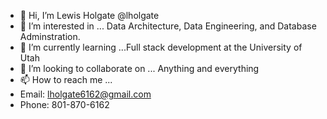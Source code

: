 - 👋 Hi, I’m Lewis Holgate @lholgate
- 👀 I’m interested in ... Data Architecture, Data Engineering, and Database Adminstration.
- 🌱 I’m currently learning ...Full stack development at the University of Utah
- 💞️ I’m looking to collaborate on ... Anything and everything
- 📫 How to reach me ...
-   Email: lholgate6162@gmail.com
-   Phone: 801-870-6162

<!---
lholgate/lholgate is a ✨ special ✨ repository because its `README.md` (this file) appears on your GitHub profile.
You can click the Preview link to take a look at your changes.
--->
